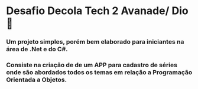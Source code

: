 # Desafio Decola Tech 2 Avanade/ Dio :handshake:

### Um projeto simples, porém bem elaborado para iniciantes na área de .Net e do C#.
### Consiste na criação de de um APP para cadastro de séries onde são abordados todos os temas em relação a  Programação Orientada a Objetos.
